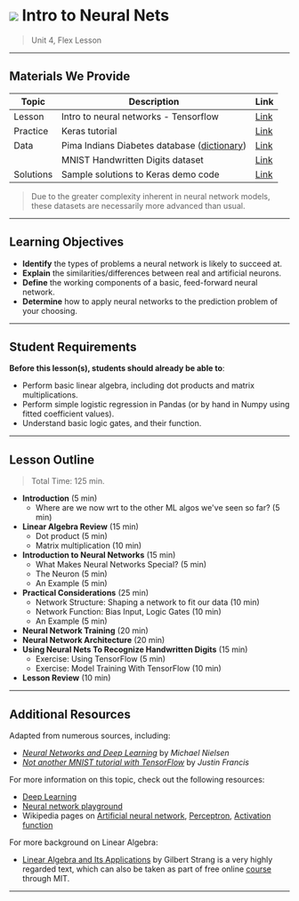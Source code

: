 <!--
Questions? Comments?:
1. Log an issue to this repo to alert us of a problem.
2. Suggest an edit yourself by forking this repo, making edits, and submitting a pull request with your changes back to our master branch.
3. Reach out to the data team on Slack and share your thoughts!
-->

# ![](https://ga-dash.s3.amazonaws.com/production/assets/logo-9f88ae6c9c3871690e33280fcf557f33.png) Intro to Neural Nets

> Unit 4, Flex Lesson 

---

## Materials We Provide

| Topic | Description | Link |
| --- | --- | --- |
| Lesson | Intro to neural networks - Tensorflow | [Link](./neural_nets-tensorflow.ipynb)|
| Practice | Keras tutorial | [Link](./practice/keras_tutorial.ipynb)|
| Data | Pima Indians Diabetes database ([dictionary](./datasets/pima-indians-diabetes.txt)) | [Link](./datasets/pima-indians-diabetes.csv)|
|  | MNIST Handwritten Digits dataset | [Link](./datasets/MNIST_data/)|
| Solutions | Sample solutions to Keras demo code | [Link](./practice/solutions/keras_tutorial-solutions.ipynb)|

> Due to the greater complexity inherent in neural network models, these datasets are necessarily more advanced than usual.


---

## Learning Objectives

- **Identify** the types of problems a neural network is likely to succeed at.
- **Explain** the similarities/differences between real and artificial neurons.
- **Define** the working components of a basic, feed-forward neural network.
- **Determine** how to apply neural networks to the prediction problem of your choosing.

---

## Student Requirements

**Before this lesson(s), students should already be able to**:
- Perform basic linear algebra, including dot products and matrix multiplications.
- Perform simple logistic regression in Pandas (or by hand in Numpy using fitted coefficient values).
- Understand basic logic gates, and their function.

---

## Lesson Outline

> Total Time: 125 min. 

- **Introduction** (5 min)
    - Where are we now wrt to the other ML algos we've seen so far? (5 min)
- **Linear Algebra Review** (15 min)
    - Dot product (5 min)
    - Matrix multiplication (10 min)
- **Introduction to Neural Networks** (15 min)
    - What Makes Neural Networks Special? (5 min)
    - The Neuron (5 min)
    - An Example (5 min)
- **Practical Considerations** (25 min)
    - Network Structure: Shaping a network to fit our data (10 min)
    - Network Function: Bias Input, Logic Gates (10 min)
    - An Example (5 min)
- **Neural Network Training** (20 min)
- **Neural Network Architecture** (20 min)
- **Using Neural Nets To Recognize Handwritten Digits** (15 min)
    - Exercise: Using TensorFlow (5 min)
    - Exercise: Model Training With TensorFlow (10 min)
- **Lesson Review** (10 min)

---

## Additional Resources

Adapted from numerous sources, including: 
- [*Neural Networks and Deep Learning*](http://neuralnetworksanddeeplearning.com/chap1.html) by *Michael Nielsen*
- [*Not another MNIST tutorial with TensorFlow*](https://www.oreilly.com/learning/not-another-mnist-tutorial-with-tensorflow) by *Justin Francis*

For more information on this topic, check out the following resources:
- [Deep Learning](http://www.deeplearningbook.org/)
- [Neural network playground](https://nnplayground.com/)
- Wikipedia pages on [Artificial neural network](https://en.wikipedia.org/wiki/Artificial_neural_network), [Perceptron](https://en.wikipedia.org/wiki/Perceptron), [Activation function](https://en.wikipedia.org/wiki/Activation_function)

For more background on Linear Algebra:
- [Linear Algebra and Its Applications](http://www.math.hcmus.edu.vn/~bxthang/Linear%20algebra%20and%20its%20applications.pdf) by Gilbert Strang is a very highly regarded text, which can also be taken as part of free online [course](https://lagunita.stanford.edu/courses/HumanitiesSciences/StatLearning/Winter2016/about) through MIT.

---
